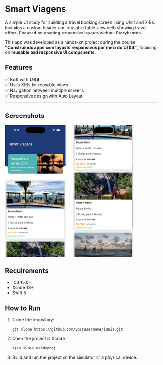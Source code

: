 # Smart Viagens

A simple UI study for building a travel booking screen using UIKit and XIBs. Includes a custom header and reusable table view cells showing travel offers. Focused on creating responsive layouts without Storyboards.

This app was developed as a hands-on project during the course **"Construindo apps com layouts responsivos por meio do UI Kit"**, focusing on **reusable and responsive UI components**.

## Features

✅ Built with **UIKit**  
✅ Uses XIBs for reusable views  
✅ Navigation between multiple screens  
✅ Responsive design with Auto Layout

---  

  
## Screenshots

<img src="Screenshots/header.png" width="200" style="margin-right: 20px;" />
<img src="Screenshots/scrolling.png" width="200" />

## Requirements

- iOS 15.6+  
- Xcode 13+  
- Swift 5

## How to Run

1. Clone the repository:
   ```bash
   git clone https://github.com/yourusername/iQuiz.git
    ```

2. Open the project in Xcode:

   ```bash 
   open iQuiz.xcodeproj
    ```

3. Build and run the project on the simulator or a physical device.
